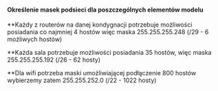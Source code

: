 #### Określenie masek podsieci dla poszczególnych elementów modelu

**Każdy z routerów na danej kondygnacji potrzebuje możliwości posiadania co najmniej 4 hostów więc maska 255.255.255.248 (/29 - 6 możliwych hostów)

**Każda sala potrzebuje możliwości posiadania 35 hostów, więc maska 255.255.255.192 (/26 - 62 hosty)

**Dla wifi potrzeba maski umożliwiającej podłączenie 800 hostów wybierzemy zatem 255.255.252.0 (/22 - 1022 hosty)
